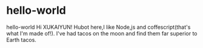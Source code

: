 # hello-world
hello-world
Hi XUKAIYUN!
Hubot here,I like Node,js and coffescript(that's what I'm made of!).
I've had tacos on the moon and find them far superior to Earth tacos.
